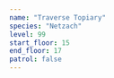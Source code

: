 ```yaml
---
name: "Traverse Topiary"
species: "Netzach"
level: 99
start_floor: 15
end_floor: 17
patrol: false
---
```

